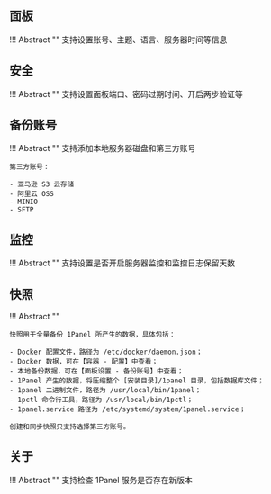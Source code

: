 ## 面板

!!! Abstract ""
    支持设置账号、主题、语言、服务器时间等信息

## 安全

!!! Abstract ""
    支持设置面板端口、密码过期时间、开启两步验证等

## 备份账号

!!! Abstract ""
    支持添加本地服务器磁盘和第三方账号

    第三方账号：

    - 亚马逊 S3 云存储
    - 阿里云 OSS
    - MINIO
    - SFTP

## 监控

!!! Abstract ""
    支持设置是否开启服务器监控和监控日志保留天数

## 快照

!!! Abstract ""

    快照用于全量备份 1Panel 所产生的数据，具体包括：
    
    - Docker 配置文件，路径为 /etc/docker/daemon.json；
    - Docker 数据，可在【容器 - 配置】中查看；
    - 本地备份数据，可在【面板设置 - 备份账号】中查看；
    - 1Panel 产生的数据，将压缩整个 [安装目录]/1panel 目录，包括数据库文件；
    - 1panel 二进制文件，路径为 /usr/local/bin/1panel；
    - 1pctl 命令行工具，路径为 /usr/local/bin/1pctl；
    - 1panel.service 路径为 /etc/systemd/system/1panel.service；

    创建和同步快照只支持选择第三方账号。

## 关于

!!! Abstract ""
    支持检查 1Panel 服务是否存在新版本
